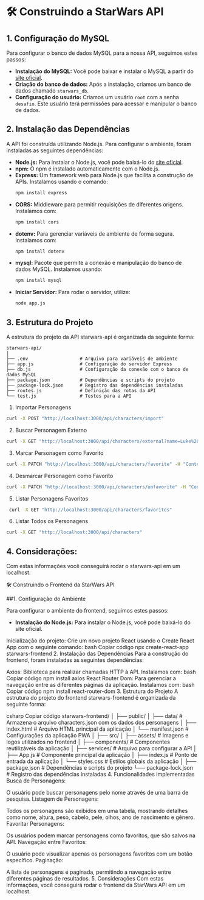 # 🛠 Construindo a StarWars API

## 1. Configuração do MySQL

Para configurar o banco de dados MySQL para a nossa API, seguimos estes passos:

- **Instalação do MySQL:** Você pode baixar e instalar o MySQL a partir do [site oficial](https://www.mysql.com/downloads/).
- **Criação do banco de dados:** Após a instalação, criamos um banco de dados chamado `starwars_db`.
- **Configuração do usuário:** Criamos um usuário `root` com a senha `desafio`. Este usuário terá permissões para acessar e manipular o banco de dados.

## 2. Instalação das Dependências

A API foi construída utilizando Node.js. Para configurar o ambiente, foram instaladas as seguintes dependências:

- **Node.js:** Para instalar o Node.js, você pode baixá-lo do [site oficial](https://nodejs.org/).
- **npm:** O npm é instalado automaticamente com o Node.js.
- **Express:** Um framework web para Node.js que facilita a construção de APIs. Instalamos usando o comando:
  ```bash
  npm install express
- **CORS:** Middleware para permitir requisições de diferentes origens. Instalamos com:
  ```bash
  npm install cors
- **dotenv:** Para gerenciar variáveis de ambiente de forma segura. Instalamos com:
   ```bash
  npm install dotenv
- **mysql:** Pacote que permite a conexão e manipulação do banco de dados MySQL. Instalamos usando:
  ```bash
  npm install mysql
- **Iniciar Servidor:** Para rodar o servidor, utilize:
  ```bash
  node app.js

## 3. Estrutura do Projeto

A estrutura do projeto da API starwars-api é organizada da seguinte forma:
  ```
  starwars-api/
  │
  ├── .env                   # Arquivo para variáveis de ambiente
  ├── app.js                 # Configuração do servidor Express
  ├── db.js                  # Configuração da conexão com o banco de dados MySQL
  ├── package.json           # Dependências e scripts do projeto
  ├── package-lock.json      # Registro das dependências instaladas
  ├── routes.js              # Definição das rotas da API
  └── test.js                # Testes para a API
  ```


1. Importar Personagens
  ```bash
  curl -X POST "http://localhost:3000/api/characters/import"
  ```
2. Buscar Personagem Externo
  ```bash
  curl -X GET "http://localhost:3000/api/characters/external?name=Luke%20Skywalker"
  ```
3. Marcar Personagem como Favorito
  ```bash
  curl -X PATCH "http://localhost:3000/api/characters/favorite" -H "Content-Type: application/json" -d "{\"name\": \"Luke Skywalker\"}"
  ```
4. Desmarcar Personagem como Favorito
  ```bash
  curl -X PATCH "http://localhost:3000/api/characters/unfavorite" -H "Content-Type: application/json" -d "{\"name\": \"Luke Skywalker\"}"
  ```
5. Listar Personagens Favoritos
  ```bash
   curl -X GET "http://localhost:3000/api/characters/favorites"
  ```
6. Listar Todos os Personagens
  ```bash
  curl -X GET "http://localhost:3000/api/characters"
  ```
## 4. Considerações:

Com estas informações você conseguirá rodar o starwars-api em um localhost.


🛠 Construindo o Frontend da StarWars API

##1. Configuração do Ambiente

Para configurar o ambiente do frontend, seguimos estes passos:

- **Instalação do Node.js:** Para instalar o Node.js, você pode baixá-lo do site oficial.
  
Inicialização do projeto: Crie um novo projeto React usando o Create React App com o seguinte comando:
bash
Copiar código
npx create-react-app starwars-frontend
2. Instalação das Dependências
Para a construção do frontend, foram instaladas as seguintes dependências:

Axios: Biblioteca para realizar chamadas HTTP à API. Instalamos com:
bash
Copiar código
npm install axios
React Router Dom: Para gerenciar a navegação entre as diferentes páginas da aplicação. Instalamos com:
bash
Copiar código
npm install react-router-dom
3. Estrutura do Projeto
A estrutura do projeto do frontend starwars-frontend é organizada da seguinte forma:

csharp
Copiar código
starwars-frontend/
│
├── public/
│   ├── data/               # Armazena o arquivo characters.json com os dados dos personagens
│   ├── index.html          # Arquivo HTML principal da aplicação
│   └── manifest.json       # Configurações da aplicação PWA
│
├── src/
│   ├── assets/             # Imagens e logos utilizados no frontend
│   ├── components/         # Componentes reutilizáveis da aplicação
│   ├── services/           # Arquivo para configurar a API
│   ├── App.js              # Componente principal da aplicação
│   ├── index.js            # Ponto de entrada da aplicação
│   └── styles.css          # Estilos globais da aplicação
│
├── package.json            # Dependências e scripts do projeto
└── package-lock.json       # Registro das dependências instaladas
4. Funcionalidades Implementadas
Busca de Personagens:

O usuário pode buscar personagens pelo nome através de uma barra de pesquisa.
Listagem de Personagens:

Todos os personagens são exibidos em uma tabela, mostrando detalhes como nome, altura, peso, cabelo, pele, olhos, ano de nascimento e gênero.
Favoritar Personagens:

Os usuários podem marcar personagens como favoritos, que são salvos na API.
Navegação entre Favoritos:

O usuário pode visualizar apenas os personagens favoritos com um botão específico.
Paginação:

A lista de personagens é paginada, permitindo a navegação entre diferentes páginas de resultados.
5. Considerações
Com estas informações, você conseguirá rodar o frontend da StarWars API em um localhost.

